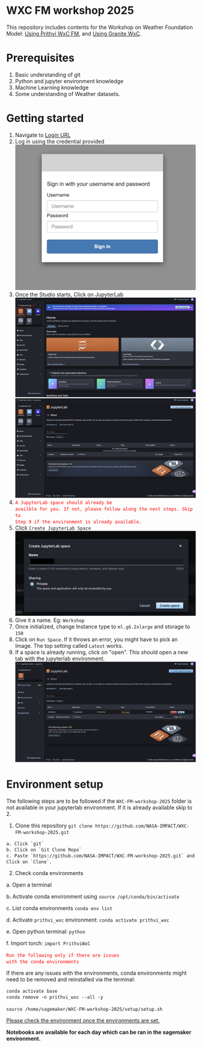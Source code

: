 <!---- Provide an overview of what is being achieved in this repo ---->
# WXC FM workshop 2025

This repository includes contents for the Workshop on Weather Foundation Model: [Using Prithvi WxC FM](/Prithvi-WxC/notebooks/PrithviWxC_rollout.ipynb), and [Using Granite WxC](/Prithvi-WxC/notebooks/eccc_downscaling_finetune.ipynb).

# Prerequisites

1. Basic understanding of git
2. Python and jupyter environment knowledge
3. Machine Learning knowledge
4. Some understanding of Weather datasets.

# Getting started

1. Navigate to <a href="https://workshop-domain-4nkryygi.auth.us-west-2.amazoncognito.com/login?client_id=44jal9umgf2h0h7bp6s81notlc&response_type=code&scope=aws.cognito.signin.user.admin+openid+profile&redirect_uri=https://bsusccy257.execute-api.us-west-2.amazonaws.com/invoke" target="_blank">Login URL</a>
2. Log in using the credential provided
![Login with username and password](images/login-1.png)
3. Once the Studio starts, Click on JupyterLab
![Sagemaker studio](images/sagemaker-studio.png)
![JupyterLab spaces](images/jupyterlab-spaces.png)
4. <code style="color : red">A JupyterLab space should already be availble for you. If not, please follow along the next steps. Skip to Step 9 if the environment is already available.</code>
5. Click `Create JupyterLab Space`
![JupyterLab spaces](images/create-jupyterlab-env.png)
6. Give it a name. Eg: `Workshop`
7. Once initialized, change Instance type to `ml.g6.2xlarge` and storage to `150`
8. Click on `Run Space`. If it throws an error, you might have to pick an Image. The top setting called `Latest` works.
9. If a space is already running, click on "open". This should open a new tab with the jupyterlab environment.
![Open](/images/workshop-jypyterlab-app-list.png)

# Environment setup

The following steps are to be followed if the `WXC-FM-workshop-2025` folder is not available in your jupyterlab environment. If it is already available skip to 2.

1. Clone this repository `git clone https://github.com/NASA-IMPACT/WXC-FM-workshop-2025.git`

```
a. Click `git`
b. Click on `Git Clone Repo`
c. Paste `https://github.com/NASA-IMPACT/WXC-FM-workshop-2025.git` and Click on `Clone`.
```

2. Check conda environments

a. Open a terminal

b. Activate conda environment using `source /opt/conda/bin/activate`

c. List conda environments `conda env list`

d. Activate `prithvi_wxc` environment: `conda activate prithvi_wxc`

e. Open python terminal: `python`

f. Import torch: `import PrithviWxC`

<code style="color : red">Run the following only if there are issues with the conda environments</code>

If there are any issues with the environments, conda environments might need to be removed and reinstalled via the terminal:

```
conda activate base
conda remove -n prithvi_wxc --all -y

source /home/sagemaker/WXC-FM-workshop-2025/setup/setup.sh
```

[Please check the environment once the environments are set.](#environment-setup)

**Notebooks are available for each day which can be ran in the sagemaker environment.**
